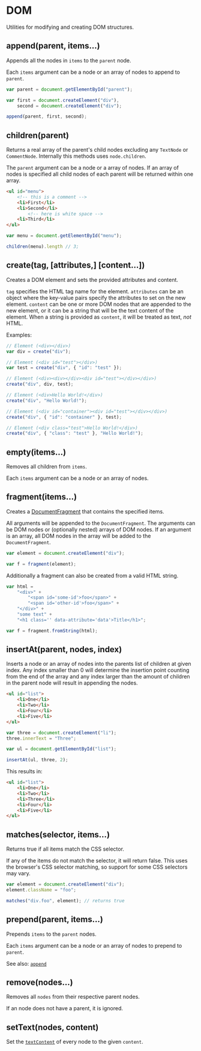 # DOM

Utilities for modifying and creating DOM structures.


## append(parent, items...)

Appends all the nodes in `items` to the `parent` node.

Each `items` argument can be a node or an array of nodes to append to `parent`.


```js
var parent = document.getElementById("parent");

var first = document.createElement("div"),
    second = document.createElement("div");

append(parent, first, second);
```


## children(parent)

Returns a real array of the parent's child nodes excluding any `TextNode` or `CommentNode`.
Internally this methods uses `node.children`.

The `parent` argument can be a node or a array of nodes. If an array of nodes is specified all child nodes
of each parent will be returned within one array.

```html
<ul id="menu">
	<!-- this is a comment -->
	<li>First</li>
	<li>Second</li>
        <!-- here is white space -->
	<li>Third</li>
</ul>
```

```js
var menu = document.getElementById("menu");

children(menu).length // 3;
```


## create(tag, [attributes,] [content...])

Creates a DOM element and sets the provided attributes and content.

`tag` specifies the HTML tag name for the element. `attributes` can be an object
where the key-value pairs specify the attributes to set on the new element.
`content` can be one or more DOM nodes that are appended to the new element, or
it can be a string that will be the text content of the element. When a string
is provided as `content`, it will be treated as text, *not* HTML.

Examples:

```js
// Element (<div></div>)
var div = create("div");

// Element (<div id="test"></div>)
var test = create("div", { "id": "test" });

// Element (<div><div></div><div id="test"></div></div>)
create("div", div, test);

// Element (<div>Hello World!</div>)
create("div", "Hello World!");

// Element (<div id="container"><div id="test"></div></div>)
create("div", { "id": "container" }, test);

// Element (<div class="test">Hello World!</div>)
create("div", { "class": "test" }, "Hello World!");
```


## empty(items...)

Removes all children from `items`.

Each `items` argument can be a node or an array of nodes.

## fragment(items...)

Creates a [DocumentFragment](https://developer.mozilla.org/en-US/docs/Web/API/DocumentFragment)
that contains the specified items.

All arguments will be appended to the `DocumentFragment`. The arguments can be
DOM nodes or (optionally nested) arrays of DOM nodes. If an argument is an
array, all DOM nodes in the array will be added to the `DocumentFragment`.

```js
var element = document.createElement("div");

var f = fragment(element);
```

Additionally a fragment can also be created from a valid HTML string.

```js
var html =
    "<div>" +
        "<span id='some-id'>foo</span>" +
        "<span id='other-id'>foo</span>" +
    "</div>" +
    "some text" +
    "<h1 class='' data-attribute='data'>Title</h1>";

var f = fragment.fromString(html);
```


## insertAt(parent, nodes, index)

Inserts a node or an array of nodes into the parents list of children at given index. Any
index smaller than 0 will determine the insertion point counting from the end of the array
and any index larger than the amount of children in the parent node will result in appending the nodes.

```html
<ul id="list">
    <li>One</li>
    <li>Two</li>
    <li>Four</li>
    <li>Five</li>
</ul>
```
```js
var three = document.createElement("li");
three.innerText = "Three";

var ul = document.getElementById("list");

insertAt(ul, three, 2);
```
This results in:
```html
<ul id="list">
    <li>One</li>
    <li>Two</li>
    <li>Three</li>
    <li>Four</li>
    <li>Five</li>
</ul>
```

## matches(selector, items...)

Returns true if all items match the CSS selector.

If any of the items do not match the selector, it will return false. This uses
the browser's CSS selector matching, so support for some CSS selectors may vary.


```js
var element = document.createElement("div");
element.className = "foo";

matches("div.foo", element); // returns true
```


## prepend(parent, items...)

Prepends `items` to the `parent` nodes.

Each `items` argument can be a node or an array of nodes to prepend to `parent`.

See also: [`append`](#append)


## remove(nodes...)

Removes all `nodes` from their respective parent nodes.

If an node does not have a parent, it is ignored.


## setText(nodes, content)

Set the [`textContent`](https://developer.mozilla.org/en-US/docs/Web/API/Node.textContent) of every node to the given `content`.
